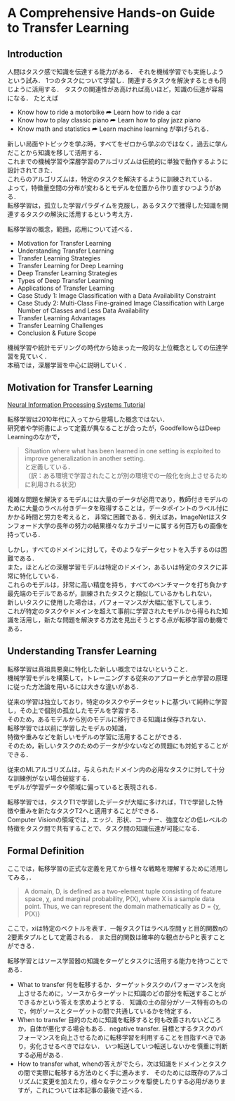 # A Comprehensive Hands-on Guide to Transfer Learning

## Introduction

人間はタスク感で知識を伝達する能力がある．
それを機械学習でも実施しようという試み．
1つのタスクについて学習し．関連するタスクを解決するときも同じように活用する．
タスクの関連性があ高ければ高いほど，知識の伝達が容易になる．
たとえば
- Know how to ride a motorbike ⮫ Learn how to ride a car
- Know how to play classic piano ⮫ Learn how to play jazz piano
- Know math and statistics ⮫ Learn machine learning
が挙げられる．

新しい局面やトピックを学ぶ時，すべてをゼロから学ぶのではなく，過去に学んだことから知識を移して活用する．  
これまでの機械学習や深層学習のアルゴリズムは伝統的に単独で動作するように設計されてきた．  
これらのアルゴリズムは，特定のタスクを解決するように訓練されている．  
よって，特徴量空間の分布が変わるとモデルを位置から作り直すひつようがある．  
転移学習は，孤立した学習パラダイムを克服し，あるタスクで獲得した知識を関連するタスクの解決に活用するという考え方．  

転移学習の概念，範囲，応用について述べる．  

- Motivation for Transfer Learning
- Understanding Transfer Learning
- Transfer Learning Strategies
- Transfer Learning for Deep Learning
- Deep Transfer Learning Strategies
- Types of Deep Transfer Learning
- Applications of Transfer Learning
- Case Study 1: Image Classification with a Data Availability Constraint
- Case Study 2: Multi-Class Fine-grained Image Classification with Large Number of Classes and Less Data Availability
- Transfer Learning Advantages
- Transfer Learning Challenges
- Conclusion & Future Scope

機械学習や統計モデリングの時代から始まった一般的な上位概念としての伝達学習を見ていく．  
本稿では，深層学習を中心に説明していく．  

## Motivation for Transfer Learning

[Neural Information Processing Systems Tutorial](https://youtu.be/wjqaz6m42wU)  

転移学習は2010年代に入ってから登場した概念ではない．  
研究者や学術書によって定義が異なることが合ったが，GoodfellowらはDeep Learningのなかで，  
> Situation where what has been learned in one setting is exploited to improve generalization in another setting.  
と定義している．  
（訳：ある環境で学習されたことが別の環境での一般化を向上させるために利用される状況）  

複雑な問題を解決するモデルには大量のデータが必用であり，教師付きモデルのために大量のラベル付きデータを取得することは，データポイントのラベル付にかかる時間と労力を考えると，
非常に困難である．例えばあ，ImageNetはスタンフォード大学の長年の努力の結果様々なカテゴリーに属する何百万もの画像を持っている．  

しかし，すべてのドメインに対して，そのようなデータセットを入手するのは困難である．  
また，ほとんどの深層学習モデルは特定のドメイン，あるいは特定のタスクに非常に特化している．  
これらのモデルは，非常に高い精度を持ち，すべてのベンチマークを打ち負かす最先端のモデルであるが，訓練されたタスクと類似しているかもしれない，  
新しいタスクに使用した場合は，パフォーマンスが大幅に低下してしまう．   
これが特定のタスクやドメインを超えて事前に学習されたモデルから得られた知識を活用し，新たな問題を解決する方法を見出そうとする点が転移学習の動機である．  

## Understanding Transfer Learning

転移学習は真祖具悪臭に特化した新しい概念ではないということ．  
機械学習モデルを構築して，トレーニングする従来のアプローチと点学習の原理に従った方法論を用いるには大きな違いがある．  

従来の学習は独立しており，特定のタスクやデータセットに基づいて純粋に学習し，その上で個別の孤立したモデルを学習する．  
そのため，あるモデルから別のモデルに移行できる知識は保存されない．  
転移学習では以前に学習したモデルの知識，  
特徴や重みなどを新しいモデルの学習に活用することができる．  
そのため，新しいタスクのためのデータが少ないなどの問題にも対処することができる．  

従来のMLアルゴリズムは，与えられたドメイン内の必用なタスクに対して十分な訓練例がない場合破綻する．  
モデルが学習データや領域に偏っていると表現される．  

転移学習では，タスクT1で学習したデータが大幅に多ければ，T1で学習した特徴や重みを新たなタスクT2へと適用することができる．  
Computer Visionの領域では，エッジ、形状、コーナー、強度などの低レベルの特徴をタスク間で共有することで、タスク間の知識伝達が可能になる．  

## Formal Definition

ここでは，転移学習の正式な定義を見てから様々な戦略を理解するために活用してみる，．

> A domain, D, is defined as a two-element tuple consisting of feature space, χ, and marginal probability, P(Χ), where Χ is a sample data point. Thus, we can represent the domain mathematically as D = {χ, P(Χ)}

ここで，xiは特定のベクトルを表す．一報タスクTはラベル空間ｙと目的関数ηの2要素タプルとして定義される．
また目的関数は確率的な観点からPと表すことができる．

転移学習とはソース学習器の知識をターゲとタスクに活用する能力を持つことである．
- What to transfer
  何を転移するか．ターゲットタスクのパフォーマンスを向上させるために，ソースからターゲットに知識のどの部分を転送することができるかという答えを求めようとする．
  知識の土の部分がソース特有のもので，何がソースとターゲットの間で共通しているかを特定する．
- When to transfer
  目的のために知識を転移すると何も改善されないどころか，自体が悪化する場合もある．negative transfer.
  目標とするタスクのパフォーマンスを向上させるために転移学習を利用することを目指すべきであり，劣化させるべきではない．
  いつ転送していつ転送しないかを慎重に判断する必用がある．
- How to transfer
  what, whenの答えがでたら，次は知識をドメインとタスクの間で実際に転移する方法のとく手に進みます．
  そのためには既存のアルゴリズムに変更を加えたり，様々なテクニックを駆使したりする必用がありますが，これについては本記事の最後で述べる．
  
  




